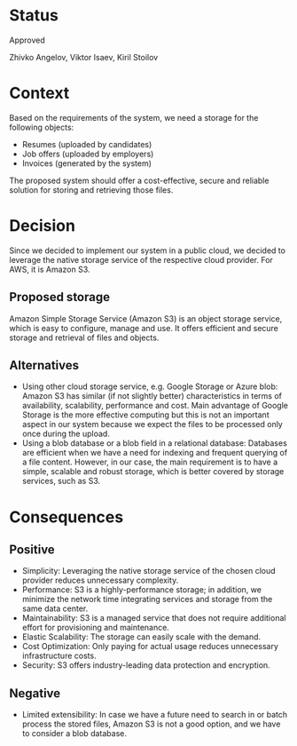 # Status

Approved

Zhivko Angelov, Viktor Isaev, Kiril Stoilov

# **Context**

Based on the requirements of the system, we need a storage for the following objects:

- Resumes (uploaded by candidates)
- Job offers (uploaded by employers)
- Invoices (generated by the system)

The proposed system should offer a cost-effective, secure and reliable solution for storing and retrieving those files.

# **Decision**

Since we decided to implement our system in a public cloud, we decided to leverage the native storage service of the 
respective cloud provider. For AWS, it is Amazon S3.

## Proposed storage

Amazon Simple Storage Service (Amazon S3) is an object storage service, which is easy to configure, manage and use. It 
offers efficient and secure storage and retrieval of files and objects.

## **Alternatives**

- Using other cloud storage service, e.g. Google Storage or Azure blob: Amazon S3 has similar (if not slightly better) 
characteristics in terms of availability, scalability, performance and cost. Main advantage of Google Storage is the 
more effective computing but this is not an important aspect in our system because we expect the files to be processed 
only once during the upload.
- Using a blob database or a blob field in a relational database: Databases are efficient when we have a need for 
indexing and frequent querying of a file content. However, in our case, the main requirement is to have a simple, 
scalable and robust storage, which is better covered by storage services, such as S3.

# **Consequences**

## Positive

- Simplicity: Leveraging the native storage service of the chosen cloud provider reduces unnecessary complexity.
- Performance: S3 is a highly-performance storage; in addition, we minimize the network time integrating services and 
storage from the same data center.
- Maintainability: S3 is a managed service that does not require additional effort for provisioning and maintenance.
- Elastic Scalability: The storage can easily scale with the demand.
- Cost Optimization: Only paying for actual usage reduces unnecessary infrastructure costs.
- Security: S3 offers industry-leading data protection and encryption.

## Negative

- Limited extensibility: In case we have a future need to search in or batch process the stored files, Amazon S3 is not 
a good option, and we have to consider a blob database.